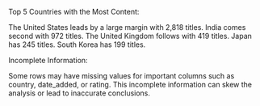 Top 5 Countries with the Most Content:

The United States leads by a large margin with 2,818 titles.
India comes second with 972 titles.
The United Kingdom follows with 419 titles.
Japan has 245 titles.
South Korea has 199 titles.

Incomplete Information:

Some rows may have missing values for important columns such as country, date_added, or rating. This incomplete information can skew the analysis or lead to inaccurate conclusions.
